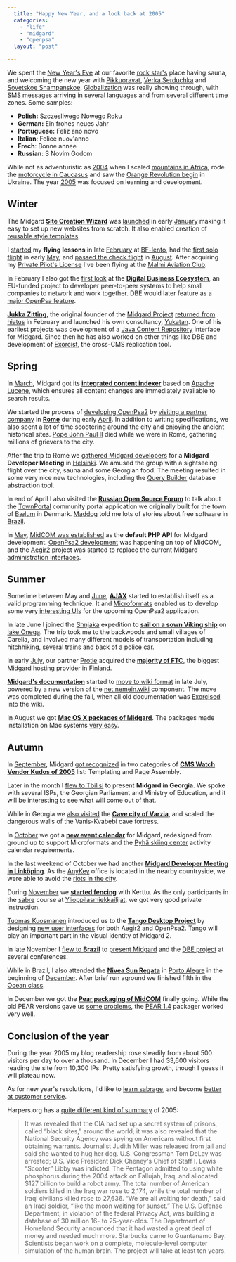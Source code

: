 ```yaml
---
  title: "Happy New Year, and a look back at 2005"
  categories: 
    - "life"
    - "midgard"
    - "openpsa"
  layout: "post"

---
```

We spent the [New Year's Eve][1] at our favorite [rock star's][2] place having sauna, and welcoming the new year with [Pikkuoravat][3], [Verka Serduchka][4] and [Sovetskoe Shampanskoe][5]. [Globalization][6] was really showing through, with SMS messages arriving in several languages and from several different time zones. Some samples:

- __Polish:__ Szczesliwego Nowego Roku
- __German:__ Ein frohes neues Jahr
- __Portuguese:__ Feliz ano novo
- __Italian__: Felice nuov'anno
- __Frech__: Bonne annee
- __Russian__: S Novim Godom

While not as adventuristic as [2004][7] when I scaled [mountains in Africa][8], rode the [motorcycle in Caucasus][9] and saw the [Orange Revolution begin][10] in Ukraine. The year [2005][11] was focused on learning and development.

## Winter

The Midgard __[Site Creation Wizard][51]__ was [launched][52] in early [January][53] making it easy to set up new websites from scratch. It also enabled creation of [reusable style templates][54].

I [started][25] my __flying lessons__ in late [February][12] at [BF-lento][13], had the [first solo flight][14] in early [May][15], and [passed the check flight][16] in [August][17]. After acquiring my [Private Pilot's License][18] I've been flying at the [Malmi Aviation Club][19].

In February I also got the [first look][26] at the __[Digital Business Ecosystem][27]__, an EU-funded project to developer peer-to-peer systems to help small companies to network and work together. DBE would later feature as a [major OpenPsa feature][28].

__[Jukka Zitting][29]__, the original founder of the [Midgard Project][30] [returned from hiatus][31] in February and launched his own consultancy, [Yukatan][32]. One of his earliest projects was development of a [Java Content Repository][33] interface for Midgard. Since then he has also worked on other things like DBE and development of [Exorcist][34], the cross-CMS replication tool.

## Spring

In [March][35], Midgard got its __[integrated content indexer][36]__ based on [Apache Lucene][37], which ensures all content changes are immediately available to search results.

We started the process of [developing OpenPsa2][20] by [visiting a partner company][21] in __[Rome][22]__ during early [April][23]. In addition to writing specifications, we also spent a lot of time scootering around the city and enjoying the ancient historical sites. [Pope John Paul II][24] died while we were in Rome, gathering millions of grievers to the city.

After the trip to Rome we [gathered Midgard developers][38] for a __Midgard Developer Meeting__ in [Helsinki][39]. We amused the group with a sightseeing flight over the city, sauna and some Georgian food. The meeting resulted in some very nice new technologies, including the [Query Builder][40] database abstraction tool.

In end of April I also visited the __[Russian Open Source Forum][41]__ to talk about the [TownPortal][42] community portal application we originally built for the town of [B&aelig;lum][43] in Denmark. [Maddog][44] told me lots of stories about free software in [Brazil][45].

In [May][46], [MidCOM was established][47] as the __default PHP API__ for Midgard development. [OpenPsa2 development][48] was happening on top of MidCOM, and the [Aegir2][49] project was started to replace the current Midgard [administration interfaces][50].

## Summer

Sometime between May and [June][55], __[AJAX][56]__ started to establish itself as a valid programming technique. It and [Microformats][57] enabled us to develop some very [interesting UIs][20] for the upcoming OpenPsa2 application.

In late June I joined the [Shnjaka][58] expedition to __[sail on a sown Viking ship][59]__ on [lake Onega][60]. The trip took me to the backwoods and small villages of Carelia, and involved many different models of transportation including hitchhiking, several trains and back of a police car.

In early [July][61], our partner [Protie][62] acquired the __[majority of FTC][63]__, the biggest Midgard hosting provider in Finland.

__[Midgard's documentation][64]__ started to [move to wiki format][65] in late July, powered by a new version of the [net.nemein.wiki][66] component. The move was completed during the fall, when all old documentation was [Exorcised][34] into the wiki.

In August we got __[Mac OS X packages of Midgard][67]__. The packages made installation on Mac systems [very easy][68].

## Autumn

In [September][69], Midgard [got recognized][70] in two categories of __[CMS Watch Vendor Kudos of 2005][71]__ list: Templating and Page Assembly.

Later in the month I [flew to Tbilisi][72] to present __Midgard in Georgia__. We spoke with several ISPs, the Georgian Parliament and Ministry of Education, and it will be interesting to see what will come out of that.

While in Georgia we [also visited][73] the __[Cave city of Varzia][74]__, and scaled the dangerous walls of the Vanis-Kvabebi cave fortress.

In [October][75] we got a __[new event calendar][76]__ for Midgard, redesigned from ground up to support Microformats and the [Pyh&auml; skiing center][77] activity calendar requirements.

In the last weekend of October we had another __[Midgard Developer Meeting in Link&ouml;ping][78]__. As the [AnyKey][79] office is located in the nearby countryside, we were able to avoid the [riots in the city][80].

During [November][81] we __[started fencing][82]__ with Kerttu. As the only participants in the [sabre][83] course at [Ylioppilasmiekkailijat][84], we got very good private instruction.

[Tuomas Kuosmanen][87] introduced us to the __[Tango Desktop Project][88]__ by designing [new user interfaces][89] for both Aegir2 and OpenPsa2. Tango will play an important part in the visual identity of Midgard 2.

In late November I [flew to __Brazil__][90] to [present Midgard][91] and the [DBE project][92] at several conferences.

While in Brazil, I also attended the __[Nivea Sun Regata][93]__ in [Porto Alegre][94] in the beginning of [December][96]. After brief run aground we finished fifth in the [Ocean class][95].

In December we got the __[Pear packaging of MidCOM][97]__ finally going. While the old PEAR versions gave us [some problems][98], the [PEAR 1.4][99] packager worked very well.

## Conclusion of the year

During the year 2005 my blog readership rose steadily from about 500 visitors per day to over a thousand. In December I had 33,600 visitors reading the site from 10,300 IPs. Pretty satisfying growth, though I guess it will plateau now.

As for new year's resolutions, I'd like to [learn sabrage][85], and become [better at customer service][86].

Harpers.org has a [quite different kind of summary][100] of 2005:

> It was revealed that the CIA had set up a secret system of prisons, called &ldquo;black sites,&rdquo; around the world; it was also revealed that the National Security Agency was spying on Americans without first obtaining warrants. Journalist Judith Miller was released from jail and said she wanted to hug her dog. U.S. Congressman Tom DeLay was arrested; U.S. Vice President Dick Cheney's Chief of Staff I. Lewis &ldquo;Scooter&rdquo; Libby was indicted. The Pentagon admitted to using white phosphorus during the 2004 attack on Fallujah, Iraq, and allocated $127 billion to build a robot army. The total number of American soldiers killed in the Iraq war rose to 2,174, while the total number of Iraqi civilians killed rose to 27,636. &ldquo;We are all waiting for death,&rdquo; said an Iraqi soldier, &ldquo;like the moon waiting for sunset.&rdquo; The U.S. Defense Department, in violation of the federal Privacy Act, was building a database of 30 million 16- to 25-year-olds. The Department of Homeland Security announced that it had wasted a great deal of money and needed much more. Starbucks came to Guantanamo Bay. Scientists began work on a complete, molecule-level computer simulation of the human brain. The project will take at least ten years.

[1]: http://en.wikipedia.org/wiki/New_Year%27s_Eve
[2]: http://www.surma.fi/
[3]: http://www.last.fm/music/Saukki+ja+Pikkuoravat
[4]: http://v-serduchka.com/
[5]: http://www.garymagan.co.uk/sovetskoe_shampanskoe/
[6]: http://en.wikipedia.org/wiki/Globalization
[7]: http://en.wikipedia.org/wiki/2004
[8]: http://www.routamc.org/gallery/africa-2004/IMG_4215
[9]: http://bergie.iki.fi/midcom-permalink-6efebb87462f0931e8610b2e4af84a40
[10]: http://bergie.iki.fi/midcom-permalink-d64e34b6f8345a5de523e332986dc8fb
[11]: http://en.wikipedia.org/wiki/2005
[12]: http://en.wikipedia.org/wiki/February_2005
[13]: http://www.bf-lento.com/
[14]: http://bergie.iki.fi/midcom-permalink-abf2de93094ccd2327b75a01fe423080
[15]: http://en.wikipedia.org/wiki/May_2005
[16]: http://bergie.iki.fi/midcom-permalink-b3d4c0ae65403c64aed49b2b9053cb42
[17]: http://en.wikipedia.org/wiki/August_2005
[18]: http://en.wikipedia.org/wiki/Private_Pilot_Licence
[19]: http://www.mik.fi/english/
[20]: http://bergie.iki.fi/midcom-permalink-4a5932e606710d5d57a29cdd047cb0cf
[21]: http://bergie.iki.fi/midcom-permalink-d5ccfa3d81ed33eb5378613ea22238b3
[22]: http://bergie.iki.fi/midcom-permalink-262b41fbbfd603eb9e2c54df2686b0d4
[23]: http://en.wikipedia.org/wiki/April_2005
[24]: http://en.wikipedia.org/wiki/Pope_John_Paul_II
[25]: http://bergie.iki.fi/midcom-permalink-47aef43e58a8ae539123890db5a116af
[26]: http://bergie.iki.fi/midcom-permalink-0e16696a6e9ef34705883f563146c2d0
[27]: http://www.digital-ecosystem.org/
[28]: http://bergie.iki.fi/midcom-permalink-0940706284d472e1bfe719dab4222c45
[29]: http://www.midgard-project.org/midcom-permalink-bc7f1ca712f6221ccc228adc7cda6684
[30]: http://www.midgard-project.org/
[31]: http://bergie.iki.fi/midcom-permalink-89653950e08b092c0965a9e7a4992ddd
[32]: http://yukatan.fi/display/yukatan/Yukatan
[33]: http://www.ibm.com/developerworks/java/library/j-jcr/index.html
[34]: http://sourceforge.net/projects/exorcist
[35]: http://en.wikipedia.org/wiki/March_2005
[36]: http://bergie.iki.fi/midcom-permalink-656cda78fb6086ecad96e6d2f86bcb49
[37]: http://lucene.apache.org/
[38]: http://bergie.iki.fi/midcom-permalink-0ca727a1a16a493d5e8b62a509b28c46
[39]: http://en.wikipedia.org/wiki/Helsinki
[40]: http://www.midgard-project.org/midcom-permalink-7a86842cc2906de5ac0f347d8b6c734d
[41]: http://bergie.iki.fi/midcom-permalink-a2396a45aa390438a731be2ceec189d5
[42]: http://www.midgard-project.org/midcom-permalink-7208b6cfb37ef2c45158067d6b2a540e
[43]: http://www.baelum.dk/
[44]: http://en.wikipedia.org/wiki/Jon_%22maddog%22_Hall
[45]: http://en.wikipedia.org/wiki/Brazil
[46]: http://en.wikipedia.org/wiki/May_2005
[47]: http://bergie.iki.fi/midcom-permalink-b091d0652432d63cbd717578e7133745
[48]: http://bergie.iki.fi/midcom-permalink-da49d868022213e8b5b6c9cb8ace90af
[49]: http://www.midgard-project.org/midcom-permalink-1c73f9106ef089483fe96d776bf14e45
[50]: http://www.midgard-project.org/midcom-permalink-a03d054e1629f385e7fddbf286a2c8fd
[51]: http://www.midgard-project.org/midcom-permalink-6a5e2b2fc1b998f6f1ac70946f355f1d
[52]: http://bergie.iki.fi/midcom-permalink-8928b46c23b862209f4c8e70c5fbd4e8
[53]: http://en.wikipedia.org/wiki/January_2005
[54]: http://bergie.iki.fi/midcom-permalink-10d84e7b6487f8980829159ac8904293
[55]: http://en.wikipedia.org/wiki/June_2005
[56]: http://en.wikipedia.org/wiki/Ajax_%28programming%29
[57]: http://www.microformats.org/about/
[58]: http://www.sewboat.narod.ru/shnjaka/english.htm
[59]: http://bergie.iki.fi/midcom-permalink-8a379b874a5dd7f095e57846fcd86424
[60]: http://en.wikipedia.org/wiki/Lake_Onega
[61]: http://en.wikipedia.org/wiki/July_2005
[62]: http://www.protie.fi/en/
[63]: http://bergie.iki.fi/midcom-permalink-e40b291bda62f14d644cc3e0bbd866ac
[64]: http://www.midgard-project.org/documentation/
[65]: http://bergie.iki.fi/midcom-permalink-e03b8385c7eebcd493e92e2f945d0d4d
[66]: http://www.midgard-project.org/midcom-permalink-5f8044fb6b23322ed3fe2d1ff0e50cf6
[67]: http://www.midgard-project.org/midcom-permalink-dd7ded4989aeb8ffbb06141be6874c9f
[68]: http://bergie.iki.fi/midcom-permalink-9087cae9e3ca4e5dabee31f425f04bd8
[69]: http://en.wikipedia.org/wiki/September_2005
[70]: http://bergie.iki.fi/midcom-permalink-57ac5b78f8ef8469964e5222616755f7
[71]: http://www.cmswatch.com/Feature/131-CMS-Marketplace
[72]: http://bergie.iki.fi/midcom-permalink-d3d715fbd0bd59941bf42466d6742716
[73]: http://bergie.iki.fi/midcom-permalink-325a8f88a459b981caf7f2b54f9f4244
[74]: http://en.wikipedia.org/wiki/Vardzia
[75]: http://en.wikipedia.org/wiki/October_2005
[76]: http://bergie.iki.fi/midcom-permalink-060c1860cb63ef826d2821d0e99fb357
[77]: http://www.pyha.fi/talvi/
[78]: http://bergie.iki.fi/midcom-permalink-6f683f8ee353e92515c07205582dad7d
[79]: http://www.anykey.se/se/
[80]: http://www.thelocal.se/article.php?ID=2388&date=20051029
[81]: http://en.wikipedia.org/wiki/November_2005
[82]: http://bergie.iki.fi/midcom-permalink-de1f54bfb7faab3c959daddf0efa3d14
[83]: http://en.wikipedia.org/wiki/Sabre
[84]: http://www.ylioppilasmiekkailijat.fi/
[85]: http://www.confreriedusabredor.co.uk/sabrage/tutorial.html
[86]: http://thebrandbuilder.blogspot.com/2005/12/small-acorns-grow-into-big-trees.html
[87]: http://www.tigert.com/
[88]: http://tango-project.org/Tango_Desktop_Project
[89]: http://bergie.iki.fi/midcom-permalink-3fbb3d8c03c537278beaf7366a873672
[90]: http://bergie.iki.fi/midcom-permalink-16958462430b07287caad1ac24f9172a
[91]: http://bergie.iki.fi/midcom-permalink-ccea8992f503573a8309dc5c02fadbaf
[92]: http://bergie.iki.fi/midcom-permalink-bacd4a2b0c9121ee54e2aa0a93c96fad
[93]: http://www.jangadeiros.com.br/regatas/ResultadoRegatas.htm
[94]: http://en.wikipedia.org/wiki/Porto_Alegre
[95]: http://en.wikipedia.org/wiki/Yacht_racing
[96]: http://en.wikipedia.org/wiki/December_2005
[97]: http://bergie.iki.fi/midcom-permalink-1d067d321083390ec8a782d3ead0f34f
[98]: http://bergie.iki.fi/midcom-permalink-d6068a9ddfb168af1aae6d5f61579dc3
[99]: http://greg.chiaraquartet.net/archives/55-PEAR-1.4.0-nears-feature-completion.html
[100]: http://harpers.org/YearlyReview2005.html